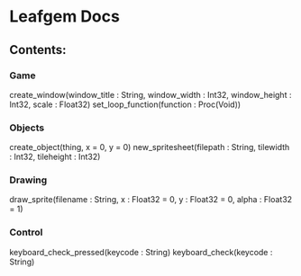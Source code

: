 
# Leafgem Docs

## Contents:

### Game
create_window(window_title : String, window_width : Int32, window_height : Int32, scale : Float32)
set_loop_function(function : Proc(Void))

### Objects
create_object(thing, x = 0, y = 0)
new_spritesheet(filepath : String, tilewidth : Int32, tileheight : Int32)

### Drawing
draw_sprite(filename : String, x : Float32 = 0, y : Float32 = 0, alpha : Float32 = 1)

### Control
keyboard_check_pressed(keycode : String)
keyboard_check(keycode : String)